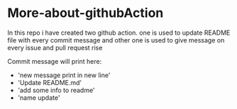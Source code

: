 # More-about-githubAction
In this repo i have created two github action.
  one is used to update README file with every commit message
  and other one is used to give message on every issue and pull request rise 

Commit message will print here:
- 'new message print in new line'
- 'Update README.md'
- 'add some info to readme'
- 'name update'
